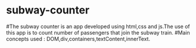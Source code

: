 # subway-counter
#The subway counter is an app developed using html,css and js.The use of this app is to count number of passengers that join the subway train.
#Main concepts used : DOM,div,containers,textContent,innerText.
